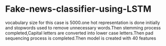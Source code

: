 # Fake-news-classifier-using-LSTM
vocabulary size for this case is 5000.one hot representation is done initially  and stopwords used to remove unnecessary words.Then stemming process completed,Capital letters are converted into lower case letters.Then pad sequencing process is completed.Then model is created with 40 features 
